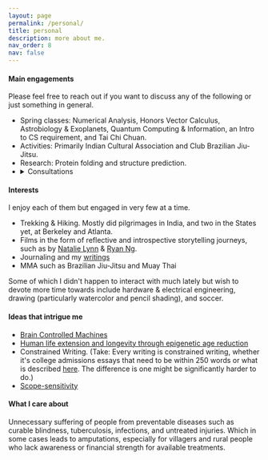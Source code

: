 ```yaml
---
layout: page
permalink: /personal/
title: personal
description: more about me.
nav_order: 8
nav: false
---
```


#### Main engagements

Please feel free to reach out if you want to discuss any of the following or just something in general.

<ul>  
<li>Spring classes: Numerical Analysis, Honors Vector Calculus, Astrobiology & Exoplanets, Quantum Computing & Information, an Intro to CS requirement, and Tai Chi Chuan. </li>
<li>Activities: Primarily Indian Cultural Association and Club Brazilian Jiu-Jitsu. </li>
<li>Research: Protein folding and structure prediction. </li>
<li><details>
  <summary> Consultations </summary>
Lately, I've been having some really interesting conversations! Specifically, I've been chatting with people and organizations about supporting early career researchers, fostering math communities, and exploring <a href='https://twitter.com/srijonrick/status/1643713147583471616?s=20'>gap year experiences</a>. In the past, I've had the pleasure of collaborating with organizations such as the AI Alignment Awards (formerly The Turing Prize), Emergent Ventures India, Scaler, Effective Thesis, Jane Street, and others on these topics. I've also been mentoring students on article publication and the Spirit of Ramanujan Fellowship, which has been a lot of fun.
</details></li>
</ul>

#### Interests
I enjoy each of them but engaged in very few at a time.

<ul>
<li>Trekking & Hiking. Mostly did pilgrimages in India, and two in the States yet, at Berkeley and Atlanta.</li>
<li>Films in the form of reflective and introspective storytelling journeys, such as by <a href='https://www.youtube.com/@nataliexlynn'>Natalie Lynn</a> & <a href='https://www.youtube.com/@RyanNgFilms'>Ryan Ng</a>.</li>
<li>Journaling and my <a href='https://srijonsarkar.substack.com/'>writings</a> </li>
<li>MMA such as Brazilian Jiu-Jitsu and Muay Thai </li>
</ul>

Some of which I didn't happen to interact with much lately but wish to devote more time towards include hardware & electrical engineering, drawing (particularly watercolor and pencil shading), and soccer.

#### Ideas that intrigue me 

<ul>
  <li><a href='https://www.youtube.com/watch?v=TFArCKhnbuY&t=5s'>Brain Controlled Machines</a> </li>
  <li><a href='https://www.youtube.com/@BryanJohnson/about'>Human life extension and longevity through epigenetic age reduction</a> </li>
  <li>Constrained Writing. (Take: Every writing is constrained writing, whether it's college admissions essays that need to be within 250 words or what is described <a href='https://www.youtube.com/watch?v=PnvPY_d0njs'>here</a>. The difference is one might be significantly harder to do.) </li>
  <li><a href='https://mindingourway.com/on-caring/'>Scope-sensitivity</a> </li>
</ul>

#### What I care about

Unnecessary suffering of people from preventable diseases such as curable blindness, tuberculosis, infections, and untreated injuries. Which in some cases leads to amputations, especially for villagers and rural people who lack awareness or financial strength for available treatments.
